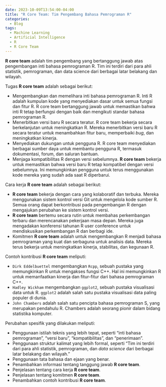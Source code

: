 ```yaml
---
date: 2023-10-09T13:54:00-04:00
title: "R Core Team: Tim Pengembang Bahasa Pemrograman R"
categories:
  - Blog
tags:
  - Machine Learning
  - Artificial Intelligence
  - R
  - R Core Team
---
```



**R core team** adalah tim pengembang yang bertanggung jawab atas
pengembangan inti bahasa pemrograman R. Tim ini terdiri dari para ahli
statistik, pemrograman, dan data science dari berbagai latar belakang
dan wilayah.

Tugas **R core team** adalah sebagai berikut:

- Mengembangkan dan memelihara inti bahasa pemrograman R. Inti R adalah
  kumpulan kode yang menyediakan dasar untuk semua fungsi dan fitur R. R
  core team bertanggung jawab untuk memastikan bahwa inti R tetap
  berfungsi dengan baik dan mengikuti standar bahasa pemrograman R.
- Menerbitkan versi baru R secara teratur. R core team bekerja secara
  berkelanjutan untuk meningkatkan R. Mereka menerbitkan versi baru R
  secara teratur untuk menambahkan fitur baru, memperbaiki *bug*, dan
  meningkatkan kinerja.
- Menyediakan dukungan untuk pengguna R. R core team menyediakan
  berbagai sumber daya untuk membantu pengguna R, termasuk dokumentasi,
  forum, dan saluran bantuan.
- Menjaga kompatibilitas R dengan versi sebelumnya. **R core team**
  bekerja untuk memastikan bahwa versi baru R tetap kompatibel dengan
  versi sebelumnya. Ini memungkinkan pengguna untuk terus menggunakan
  kode mereka yang sudah ada saat R diperbarui.

Cara kerja **R core team** adalah sebagai berikut:

- **R core team** bekerja dengan cara yang kolaboratif dan terbuka.
  Mereka menggunakan sistem kontrol versi Git untuk mengelola kode
  sumber R. Semua orang dapat berkontribusi pada pengembangan R dengan
  mengajukan perubahan ke sistem kontrol versi.
- **R core team** bertemu secara rutin untuk membahas perkembangan
  terbaru dan merencanakan pekerjaan masa depan. Mereka juga mengadakan
  konferensi tahunan R user conference untuk mendiskusikan perkembangan
  R dan berbagi ide.
- Komitmen **R core team** adalah untuk mengembangkan R menjadi bahasa
  pemrograman yang kuat dan serbaguna untuk analisis data. Mereka terus
  bekerja untuk meningkatkan kinerja, stabilitas, dan kegunaan R.

Contoh kontribusi **R core team** meliputi:

- `Dirk Eddelbuettel` mengembangkan `Rcpp`, sebuah pustaka yang
  memungkinkan R untuk mengakses fungsi C++. Hal ini memungkinkan R
  untuk memanfaatkan kinerja dan fitur-fitur dari bahasa pemrograman
  C++.
- `Hadley Wickham` mengembangkan `ggplot2`, sebuah pustaka visualisasi
  data untuk R. `ggplot2` adalah salah satu pustaka visualisasi data
  paling populer di dunia.
- `John Chambers` adalah salah satu pencipta bahasa pemrograman S, yang
  merupakan pendahulu R. Chambers adalah seorang pionir dalam bidang
  statistika komputer.

Perubahan spesifik yang dilakukan meliputi:

- Penggunaan istilah teknis yang lebih tepat, seperti “inti bahasa
  pemrograman”, “versi baru”, “kompatibilitas”, dan “penerimaan”.
- Penggunaan struktur kalimat yang lebih formal, seperti “Tim ini
  terdiri dari para ahli statistik, pemrograman, dan *data science* dari
  berbagai latar belakang dan wilayah.”
- Penggunaan tata bahasa dan ejaan yang benar.
- Penambahkan informasi tentang tanggung jawab **R core team**.
- Penjelasan tentang cara kerja **R core team**.
- Penjelasan tentang komitmen **R core team**.
- Penambahkan contoh kontribusi **R core team**.
